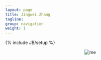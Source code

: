 ```yaml
---
layout: page
title: Jingwei Zhang
tagline: 
group: navigation
weight: 1
---
```

{% include JB/setup %}
<style>
.about {
height:100%;   
}
.me {
width: 50%;
aligh:right;
margin:0 0 0 auto;
float:right;
height:100%;
}
.abouttext {
float:left;
width: 50%;
}

</style>
<div class="about">
<div class="abouttext">
</div>
<div class="me">
<img src="{{_BASE_PATH_}}/images/me.jpg" alt="me">
</div>
</div>
## About Me

I am pursuing MS degree in Computer Science at Columbia University, specialize in Machine Learning.
Previously I was working with Prof. [Jie Tang](http://keg.cs.tsinghua.edu.cn/jietang/) at Knowledge Engineering Lab. 
Discovering patterns of the world with machine, dealing with complexity, are the goals of my research.

##Research Interests

* Machine Learning
* Natural Language Processing
* Social Network

##My Data Science Roadmap

I modified the roadmap created by [Swami Chandrasekaran](http://nirvacana.com/thoughts/becoming-a-data-scientist/) to show my current knowledge status. 

[_See the full-size map._]({{_BASE_PATH_}}/images/ml.png)

![Legend]({{_BASE_PATH_}}/images/legend.png)

##Wordle of Titles and Abstracts from Recently Read Papers 
<style>.wordle {
    background: #EEE url(/images/content.png) repeat center top !important;
    width: 100%;
    max-width: 780px !important;
    box-shadow: none!important;

}
.wordle img {
    overflow: hidden;
    width: 100% !important;
    margin:-50px 0px -10px 0px !important;

    border-left-width:20px;
    border-right-width:20px;
    max-width: 780px !important;

    -moz-box-shadow: none!important;
    -webkit-box-shadow:none!important;
}
</style>

<div class="wordle">
<img src="{{_BASE_PATH_}}/images/wordle.png" alt="wordle">
</div>

## Publications

* **Jingwei Zhang**, Jeremy Salwen, Michael Glass, Alﬁo Gliozzo. Word Semantic Representations using Bayesian Probabilistic Tensor Factorization, to appear in EMNLP 2014.
* Apoorv Agarwal, Adinoyi Omuya, **Jingwei Zhang**, Owen Rambow. Enron Corporation: You’re the Boss if People Get Mentioned to You, SocialCom 2014.
* **Jingwei Zhang**, [Greedy forwarding for mobile social networks embedded in hyperbolic spaces](http://dl.acm.org/citation.cfm?id=2491728), poster, SIGCOMM'13.
* Daifeng Li, **Jingwei Zhang**, Golden Guo-zheng Sun, Jie Tang, Ying Ding, Zhipeng Luo, [What is the Nature of Tencent Weibo: Detect the Unique Features of Tencent Users](http://arxiv.org/abs/1211.2197), arXiv:1211.2197.
* Daifeng Li, Zhipeng Luo, Golden Guo-zheng Sun, Jie Tang, **Jingwei Zhang**, [User-level Weibo Recommendation incorporating Social Influence based on Semi-Supervised Algorithm](http://arxiv.org/abs/1210.7047), arXiv:1210.7047.
* Daifeng Li, Ying Ding, Xin Shuai, Golden Guo-zheng Sun, Jie Tang, Zhipeng Luo, **Jingwei Zhang**, Guo Zhang, [Topic-Level Opinion Influence Model(TOIM): An Investigation Using Tencent Micro-Blogging](http://arxiv.org/abs/1210.6497), arXiv:1210.6497.


